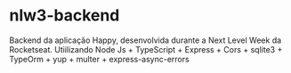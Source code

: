 # nlw3-backend
Backend da aplicação Happy, desenvolvida durante a Next Level Week da Rocketseat. Utiilizando Node Js + TypeScript + Express + Cors + sqlite3 + TypeOrm + yup + multer + express-async-errors
